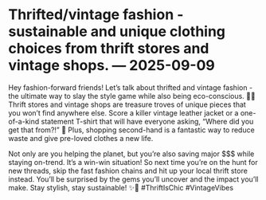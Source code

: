 # Thrifted/vintage fashion - sustainable and unique clothing choices from thrift stores and vintage shops. — 2025-09-09

Hey fashion-forward friends! Let’s talk about thrifted and vintage fashion - the ultimate way to slay the style game while also being eco-conscious. 💁‍♀️ Thrift stores and vintage shops are treasure troves of unique pieces that you won’t find anywhere else. Score a killer vintage leather jacket or a one-of-a-kind statement T-shirt that will have everyone asking, “Where did you get that from?!” 🌟 Plus, shopping second-hand is a fantastic way to reduce waste and give pre-loved clothes a new life.

Not only are you helping the planet, but you’re also saving major $$$ while staying on-trend. It’s a win-win situation! So next time you’re on the hunt for new threads, skip the fast fashion chains and hit up your local thrift store instead. You’ll be surprised by the gems you’ll uncover and the impact you’ll make. Stay stylish, stay sustainable! ✨🌿 #ThriftIsChic #VintageVibes